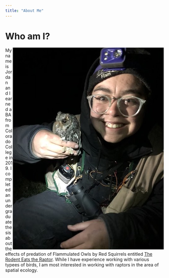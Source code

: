 ```yaml
---
title: "About Me"
---
```

# Who am I?

<img align="right" src="photos/flam.jpg">

My name is Jordan and I earned a BA from Colorado College in 2019. I completed an undergraduate thesis about the effects of predation of Flammulated Owls by Red Squirrels entitled [The Rodent Eats the Raptor](https://digitalccbeta.coloradocollege.edu/pid/coccc:31273 "My Thesis!"). While I have experience working with various typees of birds, I am most interested in working with raptors in the area of spatial ecology.
